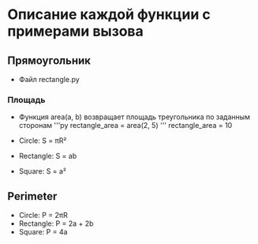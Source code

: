 # Описание каждой функции с примерами вызова
## Прямоугольник
- Файл rectangle.py
### Площадь
- Функция area(a, b) возвращает площадь треугольника по заданным сторонам
'''py
rectangle_area = area(2, 5)
'''
rectangle_area = 10

- Circle: S = πR²
- Rectangle: S = ab
- Square: S = a²

## Perimeter
- Circle: P = 2πR
- Rectangle: P = 2a + 2b
- Square: P = 4a
